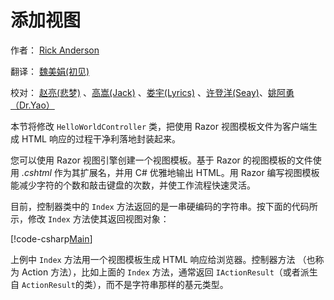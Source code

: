 # 添加视图

作者： [Rick Anderson](https://twitter.com/RickAndMSFT)

翻译： [魏美娟(初见)](http://github.com/ChujianA)

校对： [赵亮(悲梦)](https://github.com/BeiMeng) 、[高嵩(Jack)](https://github.com/jack2gs) 、[娄宇(Lyrics)](https://github.com/xbuilder) 、[许登洋(Seay)](https://github.com/SeayXu)、[姚阿勇（Dr.Yao）](https://github.com/YaoaY) 

本节将修改 `HelloWorldController` 类，把使用 Razor 视图模板文件为客户端生成 HTML 响应的过程干净利落地封装起来。
 
您可以使用 Razor 视图引擎创建一个视图模板。基于 Razor 的视图模板的文件使用 *.cshtml* 作为其扩展名，并用 C# 优雅地输出 HTML。用 Razor 编写视图模板能减少字符的个数和敲击键盘的次数，并使工作流程快速灵活。

目前，控制器类中的 `Index` 方法返回的是一串硬编码的字符串。按下面的代码所示，修改 `Index` 方法使其返回视图对象：

[!code-csharp[Main](../../tutorials/first-mvc-app/start-mvc/sample/MvcMovie/Controllers/HelloWorldController.cs?name=snippet_4)]

上例中 `Index` 方法用一个视图模板生成 HTML 响应给浏览器。控制器方法 （也称为 Action 方法），比如上面的 ``Index`` 方法，通常返回 `IActionResult`（或者派生自 `ActionResult`的类），而不是字符串那样的基元类型。
